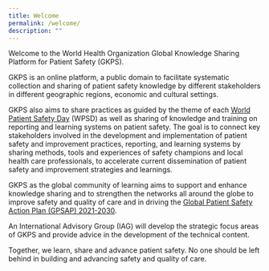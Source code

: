 ```yaml
---
title: Welcome
permalink: /welcome/
description: ""
---
```

Welcome to the World Health Organization Global Knowledge Sharing Platform for Patient Safety (GKPS).

GKPS is an online platform, a public domain to facilitate systematic collection and sharing of patient safety knowledge by different stakeholders in different geographic regions, economic and cultural settings.

GKPS also aims to share practices as guided by the theme of each [World Patient Safety Day](https://www.who.int/campaigns/world-patient-safety-day) (WPSD) as well as sharing of knowledge and training on reporting and learning systems on patient safety. The goal is to connect key stakeholders involved in the development and implementation of patient safety and improvement practices, reporting, and learning systems by sharing methods, tools and experiences of safety champions and local health care professionals, to accelerate current dissemination of patient safety and improvement strategies and learnings.

GKPS as the global community of learning aims to support and enhance knowledge sharing and to strengthen the networks all around the globe to improve safety and quality of care and in driving the [Global Patient Safety Action Plan (GPSAP) 2021-2030](https://www.who.int/teams/integrated-health-services/patient-safety/policy/global-patient-safety-action-plan). 

An International Advisory Group (IAG) will develop the strategic focus areas of GKPS and provide advice in the development of the technical content.

Together, we learn, share and advance patient safety. No one should be left behind in building and advancing safety and quality of care.